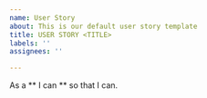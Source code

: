 ```yaml
---
name: User Story
about: This is our default user story template
title: USER STORY <TITLE>
labels: ''
assignees: ''

---
```


As a ** I can ** so that I can.
